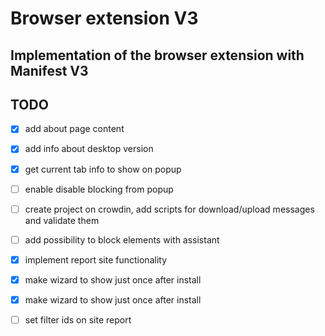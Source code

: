 # Browser extension V3
## Implementation of the browser extension with Manifest V3

## TODO
- [x] add about page content
- [x] add info about desktop version
- [x] get current tab info to show on popup
- [ ] enable disable blocking from popup
- [ ] create project on crowdin, add scripts for download/upload messages and validate them
- [ ] add possibility to block elements with assistant
- [x] implement report site functionality
- [x] make wizard to show just once after install
- [x] make wizard to show just once after install
- [ ] set filter ids on site report

